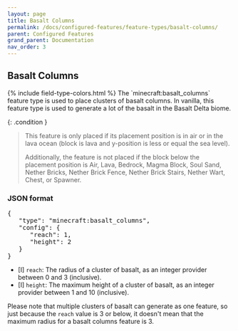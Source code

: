 ```yaml
---
layout: page
title: Basalt Columns
permalink: /docs/configured-features/feature-types/basalt-columns/
parent: Configured Features
grand_parent: Documentation
nav_order: 3
---
```


## Basalt Columns

<head>
    {% include field-type-colors.html %}
</head>
The `minecraft:basalt_columns` feature type is used to place clusters of basalt columns. In vanilla, this feature type is used to generate a lot of the basalt in the Basalt Delta biome.

{: .condition }
> This feature is only placed if its placement position is in air or in the lava ocean (block is lava and y-position is less or equal the sea level).
>
> Additionally, the feature is not placed if the block below the placement position is Air, Lava, Bedrock, Magma Block, Soul Sand, Nether Bricks, Nether Brick Fence, Nether Brick Stairs, Nether Wart, Chest, or Spawner.


### JSON format

<pre>
{
   "type": "minecraft:basalt_columns",
   "config": {
      "reach": 1,
      "height": 2
   }
}
</pre>

* ‌<bl>[I]</bl> `reach`: The radius of a cluster of basalt, as an integer provider between 0 and 3 (inclusive).
* ‌<bl>[I]</bl> `height`: The maximum height of a cluster of basalt, as an integer provider between 1 and 10 (inclusive).

Please note that multiple clusters of basalt can generate as one feature, so just because the `reach` value is 3 or below, it doesn't mean that the maximum radius for a basalt columns feature is 3.